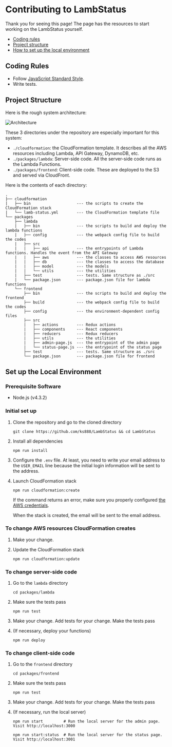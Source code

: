# Contributing to LambStatus

Thank you for seeing this page! The page has the resources to start working on the LambStatus yourself.

* [Coding rules](#coding-rules)
* [Project structure](#project-structure)
* [How to set up the local environment](#set-up-the-local-environment)

## Coding Rules

* Follow [JavaScript Standard Style](https://standardjs.com/).
* Write tests.

## Project Structure

Here is the rough system architecture:

![Architecture](https://raw.githubusercontent.com/wiki/ks888/LambStatus/images/Architecture.png)

These 3 directories under the repository are especially important for this system:

* `./cloudformation`: the CloudFormation template. It describes all the AWS resources including Lambda, API Gateway, DynamoDB, etc.
* `./packages/lambda`: Server-side code. All the server-side code runs as the Lambda Functions.
* `./packages/frontend`: Client-side code. These are deployed to the S3 and served via CloudFront.

Here is the contents of each directory:

```
.
├── cloudformation
|   ├── bin                    --- the scripts to create the CloudFormation stack
|   └── lamb-status.yml        --- the CloudFormation template file
└── packages
    ├── lambda
    |   ├── bin                --- the scripts to build and deploy the lambda functions
    |   ├── config             --- the webpack config file to build the codes
    |   ├── src
    |   |   ├── api            --- the entrypoints of Lambda functions. Handles the event from the API Gateway
    |   |   ├── aws            --- the classes to access AWS resources
    |   |   ├── db             --- the classes to access the database
    |   |   ├── model          --- the models
    |   |   └── utils          --- the utilities
    |   ├── test               --- tests. Same structure as ./src
    |   └── package.json       --- package.json file for lambda functions
    └── frontend
        ├── bin                --- the scripts to build and deploy the frontend
        ├── build              --- the webpack config file to build the codes
        ├── config             --- the environment-dependent config files
        ├── src
        |   ├── actions        --- Redux actions
        |   ├── components     --- React components
        |   ├── reducers       --- Redux reducers
        |   ├── utils          --- the utilities
        |   ├── admin-page.js  --- the entrypoint of the admin page
        |   └── status-page.js --- the entrypoint of the status page
        ├── test               --- tests. Same structure as ./src
        └── package.json       --- package.json file for frontend
```

## Set up the Local Environment

### Prerequisite Software

* Node.js (v4.3.2)

### Initial set up

1. Clone the repository and go to the cloned directory

   `git clone https://github.com/ks888/LambStatus && cd LambStatus`

2. Install all dependencies

   `npm run install`

3. Configure the `.env` file. At least, you need to write your email address to the `USER_EMAIL` line because the initial login information will be sent to the address.

4. Launch CloudFormation stack

   `npm run cloudformation:create`

   If the command returns an error, make sure you properly configured [the AWS credentials](http://docs.aws.amazon.com/cli/latest/userguide/cli-chap-getting-started.html#config-settings-and-precedence).

   When the stack is created, the email will be sent to the email address.

### To change AWS resources CloudFormation creates

1. Make your change.

2. Update the CloudFormation stack

   `npm run cloudformation:update`

### To change server-side code

1. Go to the `lambda` directory

   `cd packages/lambda`

2. Make sure the tests pass

   `npm run test`

3. Make your change. Add tests for your change. Make the tests pass

4. (If necessary, deploy your functions)

   `npm run deploy`

### To change client-side code

1. Go to the `frontend` directory

   `cd packages/frontend`

2. Make sure the tests pass

   `npm run test`

3. Make your change. Add tests for your change. Make the tests pass

4. (If necessary, run the local server)

   `npm run start         # Run the local server for the admin page. Visit http://localhost:3000`

   `npm run start:status  # Run the local server for the status page. Visit http://localhost:3001`
